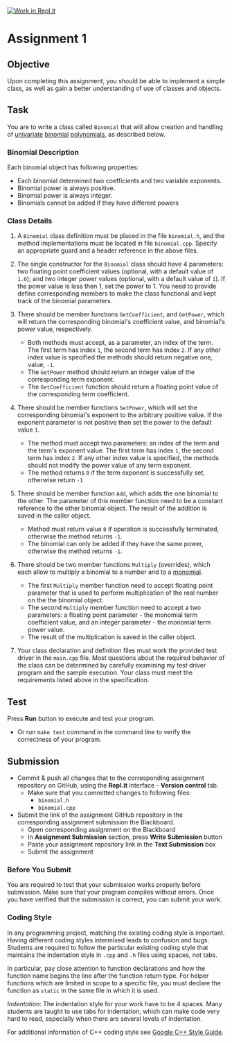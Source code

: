 [![Work in Repl.it](https://classroom.github.com/assets/work-in-replit-14baed9a392b3a25080506f3b7b6d57f295ec2978f6f33ec97e36a161684cbe9.svg)](https://classroom.github.com/online_ide?assignment_repo_id=4204758&assignment_repo_type=AssignmentRepo)
# Assignment 1

## Objective
Upon completing this assignment, you should be able to implement a simple class, as well as gain a better understanding of use of classes and objects.

## Task
You are to write a class called `Binomial` that will allow creation and handling of [univariate](https://en.wikipedia.org/wiki/Univariate) [binomial](https://en.wikipedia.org/wiki/Binomial_(polynomial)) [polynomials](https://en.wikipedia.org/wiki/Polynomial), as described below.

### Binomial Description

Each binomial object has following properties:

- Each binomial determined two coefficients and two variable exponents.
- Binomial power is always positive.
- Binomial power is always integer.
- Binomials cannot be added if they have different powers

### Class Details

1. A `Binomial` class definition must be placed in the file `binomial.h`, and the method implementations must be located in file `binomial.cpp`. Specify an appropriate guard and a header reference in the above files.

2. The single constructor for the `Binomial` class should have 4 parameters: two floating point coefficient values (optional, with a default value of `1.0`); and two integer power values (optional, with a default value of `1`). If the power value is less then 1, set the power to 1. You need to provide define corresponding members to make the class functional and kept track of the binomial parameters.

3. There should be member functions `GetCoefficient`, and `GetPower`, which will return the corresponding binomial's coefficient value, and binomial's power value, respectively.
    - Both methods must accept, as a parameter, an index of the term. The first term has index `1`, the second term has index `2`. If any other index value is specified the methods should return negative one, value, `-1`.
    - The `GetPower` method should return an integer value of the corresponding term exponent.
    - The `GetCoefficient` function should return a floating point value of the corresponding term coefficient.

4. There should be member functions `SetPower`, which will set the corresponding binomial's exponent to the arbitrary positive value. If the exponent parameter is not positive then set the power to the default value `1`.
    - The method must accept two parameters: an index of the term and the term's exponent value. The first term has index `1`, the second term has index `2`. If any other index value is specified, the methods should not modify the power value of any term exponent.
    - The method returns `0` if the term exponent is successfully set, otherwise return `-1`

5. There should be member function `Add`, which adds the one binomial to the other. The parameter of this member function need to be a constant reference to the other binomial object. The result of the addition is saved in the caller object.
    - Method must return value `0` if operation is successfully terminated, otherwise the method returns `-1`.
    - The binomial can only be added if they have the same power, otherwise the method returns `-1`.

6. There should be two member functions `Multiply` (overrides), which each allow to multiply a binomial to a number and to a [monomial](https://en.wikipedia.org/wiki/Monomial).
    - The first `Multiply` member function need to accept floating point parameter that is used to perform multiplication of the real number on the the binomial object.
    - The second `Multiply` member function need to accept a two parameters: a floating point parameter - the monomial term coefficient value, and an integer parameter - the monomial term power value.
    - The result of the multiplication is saved in the caller object.

7. Your class declaration and definition files must work the provided test driver in the `main.cpp` file. Most questions about the required behavior of the class can be determined by carefully examining my test driver program and the sample execution. Your class must meet the requirements listed above in the specification.

## Test

Press **Run** button to execute and test your program.

- Or run `make test` command in the command line to verify the correctness of your program.

## Submission

- Commit & push all changes that to the corresponding assignment repository on GitHub, using the **Repl.it** interface - **Version control** tab.
  - Make sure that you committed changes to following files:
    - `binomial.h`
    - `binomial.cpp`
- Submit the link of the assignment GitHub repository in the corresponding assignment submission the Blackboard.
  - Open corresponding assignment on the Blackboard
  - In **Assignment Submission** section, press **Write Submission** button
  - Paste your assignment repository link in the **Text Submission** box
  - Submit the assignment

### Before You Submit

You are required to test that your submission works properly before submission. Make sure that your program compiles without errors. Once you have verified that the submission is correct, you can submit your work.

### Coding Style

In any programming project, matching the existing coding style is important. Having different coding styles intermixed leads to confusion and bugs. Students are required to follow the particular existing coding style that maintains the indentation style in `.cpp` and `.h` files using spaces, not tabs.

In particular, pay close attention to function declarations and how the function name begins the line after the function return type. For helper functions which are limited in scope to a specific file, you must declare the function as `static` in the same file in which it is used.

*Indentation*: The indentation style for your work have to be 4 spaces. Many students are taught to use tabs for indentation, which can make code very hard to read, especially when there are several levels of indentation.

For additional information of C++ coding style see [Google C++ Style Guide](https://google.github.io/styleguide/cppguide.html).

